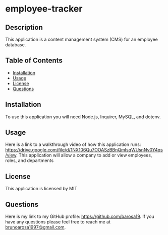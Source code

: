 # employee-tracker

## Description
          
This application is a content management system (CMS) for an employee database.

## Table of Contents

  - [Installation](#installation)
  - [Usage](#usage)
  - [License](#license)
  - [Questions](#questions)

## Installation

To use this application you will need Node.js, Inquirer, MySQL, and dotenv.

## Usage

Here is a link to a walkthrough video of how this application runs: https://drive.google.com/file/d/1NX106Qu7OOASzBBnQmIsqWUsnNv0Y4qs/view. This application will allow a company to add or view employees, roles, and departments 

## License

This application is licensed by MIT

## Questions

Here is my link to my GitHub profile: https://github.com/barosa19. If you have any questions please feel free to reach me at brunoarosa1997@gmail.com.
